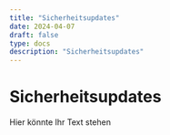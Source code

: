 ```yaml
---
title: "Sicherheitsupdates"
date: 2024-04-07
draft: false
type: docs
description: "Sicherheitsupdates"
---
```


# Sicherheitsupdates

Hier könnte Ihr Text stehen
